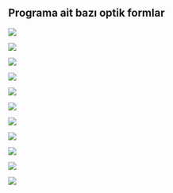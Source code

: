 ## Programa ait bazı optik formlar 

<img src="23.png"><br>

<img src="24.png"><br>

<img src="25.png"><br>

<img src="26.png"><br>

<img src="27.png"><br>

<img src="28.png"><br>

<img src="29.png"><br>

<img src="30.png"><br>

<img src="31.png"><br>

<img src="32.png"><br>

<img src="33.png"><br>